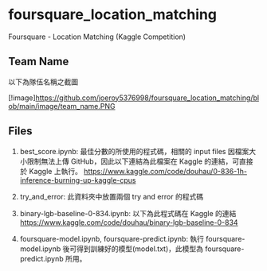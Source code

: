 # foursquare_location_matching
Foursquare - Location Matching (Kaggle Competition)

## Team Name

以下為隊伍名稱之截圖

[!image]https://github.com/joeroy5376998/foursquare_location_matching/blob/main/image/team_name.PNG

## Files

1. best_score.ipynb: 最佳分數的所使用的程式碼，相關的 input files 因檔案大小限制無法上傳 GitHub，因此以下連結為此檔案在 Kaggle 的連結，可直接於 Kaggle 上執行。
https://www.kaggle.com/code/douhau/0-836-1h-inference-burning-up-kaggle-cpus

2. try_and_error: 此資料夾中放置兩個 try and error 的程式碼
  1. binary-lgb-baseline-0-834.ipynb: 以下為此程式碼在 Kaggle 的連結
  https://www.kaggle.com/code/douhau/binary-lgb-baseline-0-834
  2. foursquare-model.ipynb, foursquare-predict.ipynb: 執行 foursquare-model.ipynb 後可得到訓練好的模型(model.txt)，此模型為 foursquare-predict.ipynb 所用。
